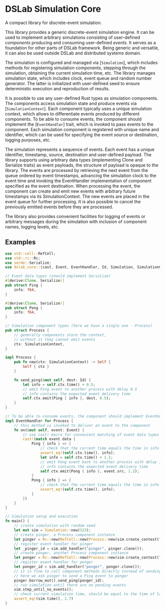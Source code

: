# DSLab Simulation Core

A compact library for discrete-event simulation. 

This library provides a generic discrete-event simulation engine. It can be used to implement arbitrary simulations consisting of user-defined _components_ producing and consuming user-defined _events_. It serves as a foundation for other parts of DSLab framework. Being generic and versatile, it can also be used outside DSLab and distributed systems domain.

The simulation is configured and managed via [`Simulation`], which includes methods for registering simulation components, stepping through the simulation, obtaining the current simulation time, etc. The library manages simulation state, which includes clock, event queue and random number generator. The latter is initialized with user-defined seed to ensure deterministic execution and reproduction of results. 

It is possible to use any user-defined Rust types as simulation components. The components access simulation state and produce events via [`SimulationContext`]. Each component typically uses a unique simulation context, which allows to differentiate events produced by different components. To be able to consume events, the component should implement the [`EventHandler`] trait, which is invoked to pass events to the component. Each simulation component is registered with unique name and identifier, which can be used for specifying the event source or destination, logging purposes, etc.

The simulation represents a sequence of events. Each event has a unique identifier, timestamp, source, destination and user-defined payload. The library supports using arbitrary data types (implementing Clone and Serialize traits) as event payloads, the structure of payload is opaque to the library. The events are processed by retrieving the next event from the queue ordered by event timestamps, advancing the simulation clock to the event time and invoking the EventHandler implementation of component specified as the event destination. When processing the event, the component can create and emit new events with arbitrary future timestamps via its SimulationContext. The new events are placed in the event queue for further processing. It is also possible to cancel the previously emitted events before they are processed.

The library also provides convenient facilities for logging of events or arbitrary messages during the simulation with inclusion of component names, logging levels, etc.

## Examples

```rust
use std::cell::RefCell;
use std::rc::Rc;
use serde::Serialize;
use dslab_core::{cast, Event, EventHandler, Id, Simulation, SimulationContext};

// Event data types (should implement Serialize)
#[derive(Clone, Serialize)]
pub struct Ping {
    info: f64,
}

#[derive(Clone, Serialize)]
pub struct Pong {
    info: f64,
}

// Simulation component types (here we have a single one - Process) 
pub struct Process {
    // generally components store the context,
    // without it they cannot emit events
    ctx: SimulationContext,
}

impl Process {
    pub fn new(ctx: SimulationContext) -> Self {
        Self { ctx }
    }

    fn send_ping(&mut self, dest: Id) {
        let info = self.ctx.time() + 0.5;
        // emit Ping event to another process with delay 0.5
        // info contains the expected event delivery time
        self.ctx.emit(Ping { info }, dest, 0.5);
    }
}

// To be able to consume events, the component should implement EventHandler trait
impl EventHandler for Process {
    // this method is invoked to deliver an event to the component 
    fn on(&mut self, event: Event) {
        // use cast! macro for convenient matching of event data types
        cast!(match event.data {
            Ping { info } => {
                // check that the current time equals the time in info
                assert_eq!(self.ctx.time(), info);
                let info = self.ctx.time() + 1.2;
                // emit Pong event back to another process with delay 1.2
                // info contains the expected event delivery time
                self.ctx.emit(Pong { info }, event.src, 1.2);
            }
            Pong { info } => {
                // check that the current time equals the time in info
                assert_eq!(self.ctx.time(), info);
            }
        })
    }
}

// Simulation setup and execution
fn main() {
    // create simulation with random seed
    let mut sim = Simulation::new(123);
    // create pinger, a Process component instance
    let pinger = Rc::new(RefCell::new(Process::new(sim.create_context("pinger"))));
    // register event handler for pinger
    let _pinger_id = sim.add_handler("pinger", pinger.clone());
    // create ponger, another Process component instance
    let ponger = Rc::new(RefCell::new(Process::new(sim.create_context("ponger"))));
    // register event handler for ponger
    let ponger_id = sim.add_handler("ponger", ponger.clone());
    // it is fine to call component methods directly instead of sending them events
    // here we ask pinger to send a Ping event to ponger
    pinger.borrow_mut().send_ping(ponger_id);
    // run simulation until there are no pending events
    sim.step_until_no_events();
    // check current simulation time, should be equal to the time of last event
    assert_eq!(sim.time(), 1.7)
}
```
